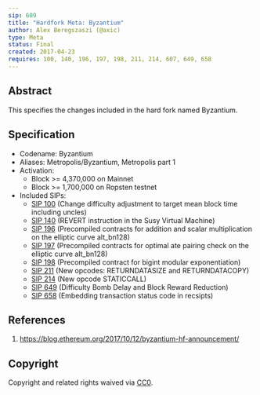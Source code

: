 ```yaml
---
sip: 609
title: "Hardfork Meta: Byzantium"
author: Alex Beregszaszi (@axic)
type: Meta
status: Final
created: 2017-04-23
requires: 100, 140, 196, 197, 198, 211, 214, 607, 649, 658
---
```


## Abstract

This specifies the changes included in the hard fork named Byzantium.

## Specification

- Codename: Byzantium
- Aliases: Metropolis/Byzantium, Metropolis part 1
- Activation:
  - Block >= 4,370,000 on Mainnet
  - Block >= 1,700,000 on Ropsten testnet
- Included SIPs:
  - [SIP 100](https://sips.superstring.ch/SIPS/sip-100) (Change difficulty adjustment to target mean block time including uncles)
  - [SIP 140](https://sips.superstring.ch/SIPS/sip-140) (REVERT instruction in the Susy Virtual Machine)
  - [SIP 196](https://sips.superstring.ch/SIPS/sip-196) (Precompiled contracts for addition and scalar multiplication on the elliptic curve alt_bn128)
  - [SIP 197](https://sips.superstring.ch/SIPS/sip-197) (Precompiled contracts for optimal ate pairing check on the elliptic curve alt_bn128)
  - [SIP 198](https://sips.superstring.ch/SIPS/sip-198) (Precompiled contract for bigint modular exponentiation)
  - [SIP 211](https://sips.superstring.ch/SIPS/sip-211) (New opcodes: RETURNDATASIZE and RETURNDATACOPY)
  - [SIP 214](https://sips.superstring.ch/SIPS/sip-214) (New opcode STATICCALL)
  - [SIP 649](https://sips.superstring.ch/SIPS/sip-649) (Difficulty Bomb Delay and Block Reward Reduction)
  - [SIP 658](https://sips.superstring.ch/SIPS/sip-658) (Embedding transaction status code in recsipts)

## References

1. https://blog.ethereum.org/2017/10/12/byzantium-hf-announcement/

## Copyright

Copyright and related rights waived via [CC0](https://creativecommons.org/publicdomain/zero/1.0/).
